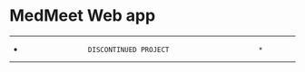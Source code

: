 # MedMeet Web app
*****************************************************************
*                     DISCONTINUED PROJECT                      *
*****************************************************************